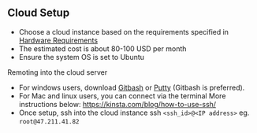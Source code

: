## Cloud Setup

* Choose a cloud instance based on the requirements specified in [Hardware Requirements](../tutorials/installation.md)
* The estimated cost is about 80-100 USD per month
* Ensure the system OS is set to Ubuntu

Remoting into the cloud server
* For windows users, download [Gitbash](https://www.educative.io/edpresso/how-to-install-git-bash-in-windows) or [Putty](https://www.putty.org/) (Gitbash is preferred).
* For Mac and linux users, you can connect via the terminal
    More instructions below:
    https://kinsta.com/blog/how-to-use-ssh/
* Once setup, ssh into the cloud instance ssh `<ssh_id>@<IP address>` eg. `root@47.211.41.82`